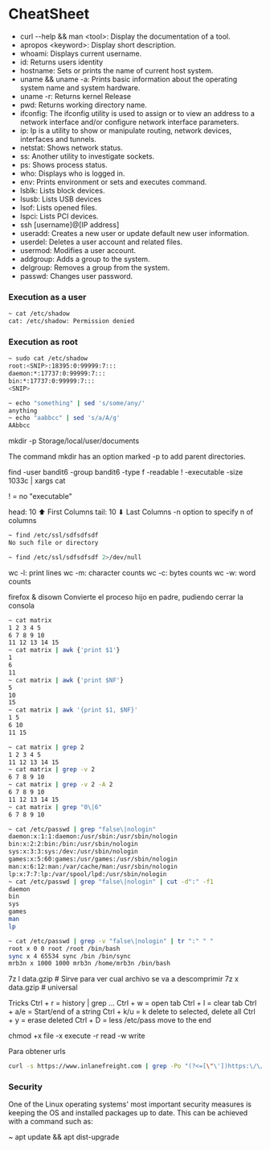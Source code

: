 # CheatSheet

* curl --help && man \<tool\>: Display the documentation of a tool.
* apropos \<keyword\>: Display short description.
* whoami: Displays current username.
* id: Returns users identity
* hostname: Sets or prints the name of current host system.
* uname && uname -a:	Prints basic information about the operating system name and system hardware.
* uname -r: Returns kernel Release
* pwd: Returns working directory name.
* ifconfig: The ifconfig utility is used to assign or to view an address to a network interface and/or configure network interface parameters.
* ip: Ip is a utility to show or manipulate routing, network devices, interfaces and tunnels.
* netstat: Shows network status.
* ss: Another utility to investigate sockets.
* ps: Shows process status.
* who: Displays who is logged in.
* env: Prints environment or sets and executes command.
* lsblk: Lists block devices.
* lsusb: Lists USB devices
* lsof: Lists opened files.
* lspci: Lists PCI devices.
* ssh [username]@[IP address]
* useradd: Creates a new user or update default new user information.
* userdel: Deletes a user account and related files.
* usermod: Modifies a user account.
* addgroup: Adds a group to the system.
* delgroup:	Removes a group from the system.
* passwd: Changes user password.

### Execution as a user
```sh
~ cat /etc/shadow
cat: /etc/shadow: Permission denied
```

### Execution as root
```sh
~ sudo cat /etc/shadow
root:<SNIP>:18395:0:99999:7:::
daemon:*:17737:0:99999:7:::
bin:*:17737:0:99999:7:::
<SNIP>
```

```sh
~ echo "something" | sed 's/some/any/'
anything
~ echo "aabbcc" | sed 's/a/A/g'
AAbbcc
```

mkdir -p Storage/local/user/documents

The command mkdir has an option marked -p to add parent directories.

find -user bandit6 -group bandit6 -type f -readable ! -executable -size 1033c | xargs cat

! = no "executable"

head: 10 ⬆ First Columns 
tail: 10 ⬇ Last Columns
-n option to specify n of columns

```sh
~ find /etc/ssl/sdfsdfsdf
No such file or directory

~ find /etc/ssl/sdfsdfsdf 2>/dev/null
```

wc -l: print lines
wc -m: character counts
wc -c: bytes counts
wc -w: word counts

firefox &
disown
Convierte el proceso hijo en padre, pudiendo cerrar la consola

```bash
~ cat matrix
1 2 3 4 5
6 7 8 9 10
11 12 13 14 15
~ cat matrix | awk {'print $1'}
1
6
11
~ cat matrix | awk {'print $NF'}
5
10
15
~ cat matrix | awk '{print $1, $NF}'
1 5
6 10
11 15
```

```bash
~ cat matrix | grep 2
1 2 3 4 5
11 12 13 14 15
~ cat matrix | grep -v 2
6 7 8 9 10
~ cat matrix | grep -v 2 -A 2
6 7 8 9 10
11 12 13 14 15
~ cat matrix | grep "0\|6"
6 7 8 9 10
```

```bash
~ cat /etc/passwd | grep "false\|nologin"
daemon:x:1:1:daemon:/usr/sbin:/usr/sbin/nologin
bin:x:2:2:bin:/bin:/usr/sbin/nologin
sys:x:3:3:sys:/dev:/usr/sbin/nologin
games:x:5:60:games:/usr/games:/usr/sbin/nologin
man:x:6:12:man:/var/cache/man:/usr/sbin/nologin
lp:x:7:7:lp:/var/spool/lpd:/usr/sbin/nologin
~ cat /etc/passwd | grep "false\|nologin" | cut -d":" -f1
daemon
bin
sys
games
man
lp
```

```bash
~ cat /etc/passwd | grep -v "false\|nologin" | tr ":" " "
root x 0 0 root /root /bin/bash
sync x 4 65534 sync /bin /bin/sync
mrb3n x 1000 1000 mrb3n /home/mrb3n /bin/bash
```

7z l data.gzip # Sirve para ver cual archivo se va a descomprimir
7z x data.gzip # universal

Tricks
Ctrl + r = history | grep ...
Ctrl + w = open tab
Ctrl + l = clear tab
Ctrl + a/e = Start/end of a string
Ctrl + k/u = k delete to selected, delete all
Ctrl + y = erase deleted
Ctrl + D = less /etc/pass move to the end

chmod +x file
-x execute
-r read
-w write


Para obtener urls
```bash
curl -s https://www.inlanefreight.com | grep -Po "(?<=[\"\'])https:\/\/www\.inlanefreight\.com\/.*?(?=[\"\'])"
```

### Security
One of the Linux operating systems' most important security measures is keeping the OS and installed packages up to date. This can be achieved with a command such as:

~ apt update && apt dist-upgrade
